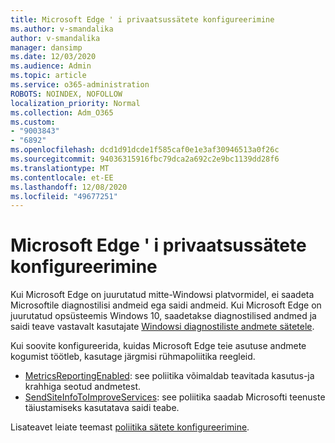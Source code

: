```yaml
---
title: Microsoft Edge ' i privaatsussätete konfigureerimine
ms.author: v-smandalika
author: v-smandalika
manager: dansimp
ms.date: 12/03/2020
ms.audience: Admin
ms.topic: article
ms.service: o365-administration
ROBOTS: NOINDEX, NOFOLLOW
localization_priority: Normal
ms.collection: Adm_O365
ms.custom:
- "9003843"
- "6892"
ms.openlocfilehash: dcd1d91dcde1f585caf0e1e3af30946513a0f26c
ms.sourcegitcommit: 94036315916fbc79dca2a692c2e9bc1139dd28f6
ms.translationtype: MT
ms.contentlocale: et-EE
ms.lasthandoff: 12/08/2020
ms.locfileid: "49677251"
---
```

# <a name="microsoft-edge-configure-privacy-settings"></a>Microsoft Edge ' i privaatsussätete konfigureerimine

Kui Microsoft Edge on juurutatud mitte-Windowsi platvormidel, ei saadeta Microsoftile diagnostilisi andmeid ega saidi andmeid. Kui Microsoft Edge on juurutatud opsüsteemis Windows 10, saadetakse diagnostilised andmed ja saidi teave vastavalt kasutajate [Windowsi diagnostiliste andmete sätetele](https://docs.microsoft.com/windows/privacy/configure-windows-diagnostic-data-in-your-organization).

Kui soovite konfigureerida, kuidas Microsoft Edge teie asutuse andmete kogumist töötleb, kasutage järgmisi rühmapoliitika reegleid.
- [MetricsReportingEnabled](https://docs.microsoft.com/DeployEdge/microsoft-edge-policies#metricsreportingenabled): see poliitika võimaldab teavitada kasutus-ja krahhiga seotud andmetest.
- [SendSiteInfoToImproveServices](https://docs.microsoft.com/DeployEdge/microsoft-edge-policies#sendsiteinfotoimproveservices): see poliitika saadab Microsofti teenuste täiustamiseks kasutatava saidi teabe.

Lisateavet leiate teemast [poliitika sätete konfigureerimine](https://docs.microsoft.com/deployedge/microsoft-edge-enterprise-privacy-settings#configure-policy-settings).